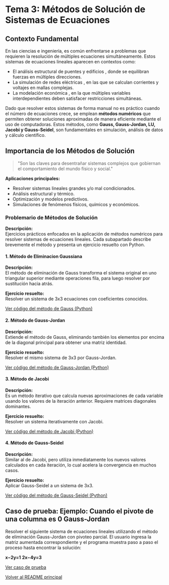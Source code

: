 # Tema 3: Métodos de Solución de Sistemas de Ecuaciones

## Contexto Fundamental

En las ciencias e ingeniería, es común enfrentarse a problemas que requieren la resolución de múltiples ecuaciones simultáneamente. Estos sistemas de ecuaciones lineales aparecen en contextos como:

- El análisis estructural de puentes y edificios , donde se equilibran fuerzas en múltiples direcciones.
- La simulación de redes eléctricas , en las que se calculan corrientes y voltajes en mallas complejas.
- La modelación económica , en la que múltiples variables interdependientes deben satisfacer restricciones simultáneas.

Dado que resolver estos sistemas de forma manual no es práctico cuando el número de ecuaciones crece, se emplean **métodos numéricos** que permiten obtener soluciones aproximadas de manera eficiente mediante el uso de computadoras. Estos métodos, como **Gauss, Gauss-Jordan, LU, Jacobi y Gauss-Seidel**, son fundamentales en simulación, análisis de datos y cálculo científico.

## Importancia de los Métodos de Solución

> "Son las claves para desentrañar sistemas complejos que gobiernan el comportamiento del mundo físico y social."

**Aplicaciones principales:**
- Resolver sistemas lineales grandes y/o mal condicionados.
- Análisis estructural y térmico.
- Optimización y modelos predictivos.
- Simulaciones de fenómenos físicos, químicos y económicos.

### Problemario de Métodos de Solución

**Descripción:**  
Ejercicios prácticos enfocados en la aplicación de métodos numéricos para resolver sistemas de ecuaciones lineales. Cada subapartado describe brevemente el método y presenta un ejercicio resuelto con Python.

#### 1. Método de Eliminacion Gaussiana

**Descripción:**  
El método de eliminación de Gauss transforma el sistema original en uno triangular superior mediante operaciones fila, para luego resolver por sustitución hacia atrás.

**Ejercicio resuelto:**  
Resolver un sistema de 3x3 ecuaciones con coeficientes conocidos.

[ Ver código del método de Gauss (Python)](https://github.com/sergiolb27/Metodos-Numericos-/blob/212b080085a77f9436c557a73cb78d215960f9bb/codigos/tema3/Eliminacion%20Gaussiana%20con%20pivote.py)

#### 2. Método de Gauss-Jordan

**Descripción:**  
Extiende el método de Gauss, eliminando también los elementos por encima de la diagonal principal para obtener una matriz identidad.

**Ejercicio resuelto:**  
Resolver el mismo sistema de 3x3 por Gauss-Jordan.

[ Ver código del método de Gauss-Jordan (Python)](https://github.com/sergiolb27/Metodos-Numericos-/blob/212b080085a77f9436c557a73cb78d215960f9bb/codigos/tema3/Metodo%20Gauss%20Jordan.py)

#### 3. Método de Jacobi

**Descripción:**  
Es un método iterativo que calcula nuevas aproximaciones de cada variable usando los valores de la iteración anterior. Requiere matrices diagonales dominantes.

**Ejercicio resuelto:**  
Resolver un sistema iterativamente con Jacobi.

[ Ver código del método de Jacobi (Python)](https://github.com/sergiolb27/Metodos-Numericos-/blob/212b080085a77f9436c557a73cb78d215960f9bb/codigos/tema3/Metodo%20de%20Jacobi.py)

#### 4. Método de Gauss-Seidel

**Descripción:**  
Similar al de Jacobi, pero utiliza inmediatamente los nuevos valores calculados en cada iteración, lo cual acelera la convergencia en muchos casos.

**Ejercicio resuelto:**  
Aplicar Gauss-Seidel a un sistema de 3x3.

[ Ver código del método de Gauss-Seidel (Python)](https://github.com/sergiolb27/Metodos-Numericos-/blob/212b080085a77f9436c557a73cb78d215960f9bb/codigos/tema3/Metodo%20de%20Gauss-Seidel.py)

## Caso de prueba: Ejemplo: Cuando el pivote de una columna es 0 Gauss-Jordan 
Resolver el siguiente sistema de ecuaciones lineales utilizando el método de eliminación Gauss-Jordan con pivoteo parcial. El usuario ingresa la matriz aumentada correspondiente y el programa muestra paso a paso el proceso hasta encontrar la solución:
                                                                                                                        
**x−2y=1**
**2x−4y=3**

[ Ver caso de prueba ](https://github.com/sergiolb27/Metodos-Numericos-/blob/212b080085a77f9436c557a73cb78d215960f9bb/codigos/tema3/CasoPrueba.py)

[ Volver al README principal](../README.md)

